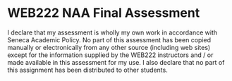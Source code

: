 # WEB222 NAA Final Assessment
I declare that my assessment is wholly my own work in accordance with Seneca Academic Policy. No part of this assessment has been copied manually or electronically from any other source (including web sites) except for the information supplied by the WEB222 instructors and / or made available in this assessment for my use. I also declare that no part of this assignment has been distributed to other students.
